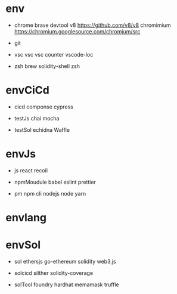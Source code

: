 # env
- chrome
brave
devtool
v8 https://github.com/v8/v8
chromimium https://chromium.googlesource.com/chromium/src

- git

- vsc
vsc 
vsc counter
vscode-loc

- zsh
brew
solidity-shell
zsh

# envCiCd
- cicd
componse
cypress

- testJs
chai
mocha

- testSol
echidna
Waffle

# envJs
- js
react
recoil

- npmMoudule
babel
eslint
prettier

- pm
npm cli
nodejs node
yarn

# envlang

# envSol
- sol
ethersjs
go-ethereum
solidity
web3.js

- solcicd
silther
solidity-coverage

- solTool
foundry
hardhat
memamask
truffle


